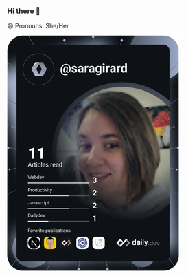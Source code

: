 ### Hi there 👋
😄 Pronouns: She/Her



<!--

- 🔭 I’m currently working on ...
- 🌱 I’m currently learning ...
- 👯 I’m looking to collaborate on ...
- 🤔 I’m looking for help with ...
- 💬 Ask me about ...
- 📫 How to reach me: ...
- 
- ⚡ Fun fact: ...
-->

<a href="https://app.daily.dev/saragirard"><img src="https://github.com/saragirard3/saragirard3/blob/main/devcard.svg" width="400" alt="Sara Girard's Dev Card"/></a>


